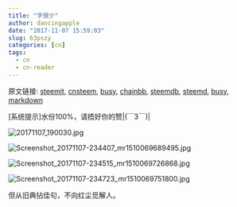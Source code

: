 ```yaml
---
title: "字很少"
author: dancingapple
date: "2017-11-07 15:59:03"
slug: 63pszy
categories: [cn]
tags: 
  - cn
  - cn-reader
---
```


原文链接: [steemit](https://steemit.com), [cnsteem](https://cnsteem.com), [busy](https://busy.org), [chainbb](https://chainbb.com), [steemdb](https://steemdb.com), [steemd](https://steemd.com), [busy](https://busy.org), [markdown](https://raw.githubusercontent.com/pzhaonet/steem_dancingapple/master/content/post/63pszy.md)

[系统提示]水份100%，请捂好你的赞|(￣3￣)| 

![20171107_190030.jpg](https://steemitimages.com/DQmPc5dx5adEWbyoXX9uQwZaqxCi3KrmXJT4rAUm2B3w91a/20171107_190030.jpg)

![Screenshot_20171107-234407_mr1510069689495.jpg](https://steemitimages.com/DQme8NEBrfP4bS4UjhERy3M9c54nAbZv6xBXvtHLYQjYTXV/Screenshot_20171107-234407_mr1510069689495.jpg)

![Screenshot_20171107-234515_mr1510069726868.jpg](https://steemitimages.com/DQmXMZL43f9aZ39SQYmdWSwDWxdH7GcrMGh11MhCp4pQz1D/Screenshot_20171107-234515_mr1510069726868.jpg)

![Screenshot_20171107-234723_mr1510069751800.jpg](https://steemitimages.com/DQmZ4zgW3fWmMqUsEz4oRCwjFjTrubVZUZpJX8EBUsjK7eB/Screenshot_20171107-234723_mr1510069751800.jpg)

但从旧典拈佳句，不向红尘觅解人。
